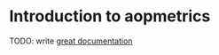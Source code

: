 # Introduction to aopmetrics

TODO: write [great documentation](http://jacobian.org/writing/great-documentation/what-to-write/)
